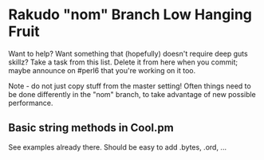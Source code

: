 # Rakudo "nom" Branch Low Hanging Fruit

Want to help? Want something that (hopefully) doesn't require deep
guts skillz? Take a task from this list. Delete it from here when
you commit; maybe announce on #perl6 that you're working on it too.

Note - do not just copy stuff from the master setting! Often things
need to be done differently in the "nom" branch, to take advantage of
new possible performance.

## Basic string methods in Cool.pm
See examples already there. Should be easy to add .bytes, .ord, ...
